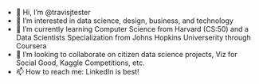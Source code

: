 - 👋 Hi, I’m @travisjtester
- 👀 I’m interested in data science, design, business, and technology
- 🌱 I’m currently learning Computer Science from Harvard (CS:50) and a Data Scientists Specialization from Johns Hopkins Universerity through Coursera
- 💞️ I’m looking to collaborate on citizen data science projects, Viz for Social Good, Kaggle Competitions, etc.
- 📫 How to reach me: LinkedIn is best!

<!---
travisjtester/travisjtester is a ✨ special ✨ repository because its `README.md` (this file) appears on your GitHub profile.
You can click the Preview link to take a look at your changes.
--->
